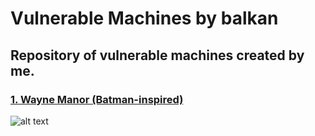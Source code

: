 # Vulnerable Machines by balkan

## Repository of vulnerable machines created by me.

### [1. Wayne Manor (Batman-inspired)](https://github.com/sec-balkan/Vulnerable_Machines/tree/main/wayne_manor)

![alt text](https://raw.githubusercontent.com/sec-balkan/Vulnerable_Machines/main/wayne_manor/img/Wayne_Manor.jpg)
